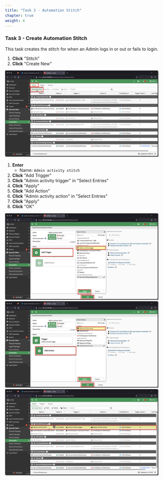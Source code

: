 ```yaml
---
title: "Task 3 - Automation Stitch"
chapter: true
weight: 4
---
```


### Task 3 - Create Automation Stitch

This task creates the stitch for when an Admin logs in or out or fails to login.

1. **Click** "Stitch"
1. **Click** "Create New"

  ![stitchtask3](../images/stitch_task3-01.jpg)

1. **Enter**
    * Name: `Admin activity stitch`
1. **Click** "Add Trigger"
1. **Click** "Admin activity trigger" in "Select Entries"
1. **Click** "Apply"
1. **Click** "Add Action"
1. **Click** "Admin activity action" in "Select Entries"
1. **Click** "Apply"
1. **Click** "OK"

  ![stitchtask3](../images/stitch_task3-02.jpg)
  ![stitchtask3](../images/stitch_task3-03.jpg)
  ![stitchtask3](../images/stitch_task3-04.jpg)
